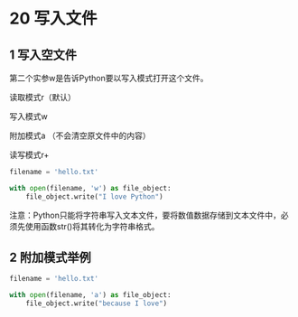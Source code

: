 # 20 写入文件



## 1 写入空文件

第二个实参w是告诉Python要以写入模式打开这个文件。

读取模式r（默认）

写入模式w

附加模式a （不会清空原文件中的内容）

读写模式r+

```python
filename = 'hello.txt'

with open(filename, 'w') as file_object:
    file_object.write("I love Python")
```

注意：Python只能将字符串写入文本文件，要将数值数据存储到文本文件中，必须先使用函数str()将其转化为字符串格式。

## 2 附加模式举例

```python
filename = 'hello.txt'

with open(filename, 'a') as file_object:
    file_object.write("because I love")
```

